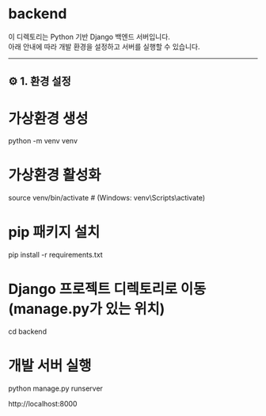# backend

이 디렉토리는 Python 기반 Django 백엔드 서버입니다.  
아래 안내에 따라 개발 환경을 설정하고 서버를 실행할 수 있습니다.

---

## ⚙️ 1. 환경 설정

# 가상환경 생성 
python -m venv venv

# 가상환경 활성화
source venv/bin/activate       # (Windows: venv\Scripts\activate)

# pip 패키지 설치
pip install -r requirements.txt

# Django 프로젝트 디렉토리로 이동 (manage.py가 있는 위치)
cd backend

# 개발 서버 실행
python manage.py runserver

http://localhost:8000
